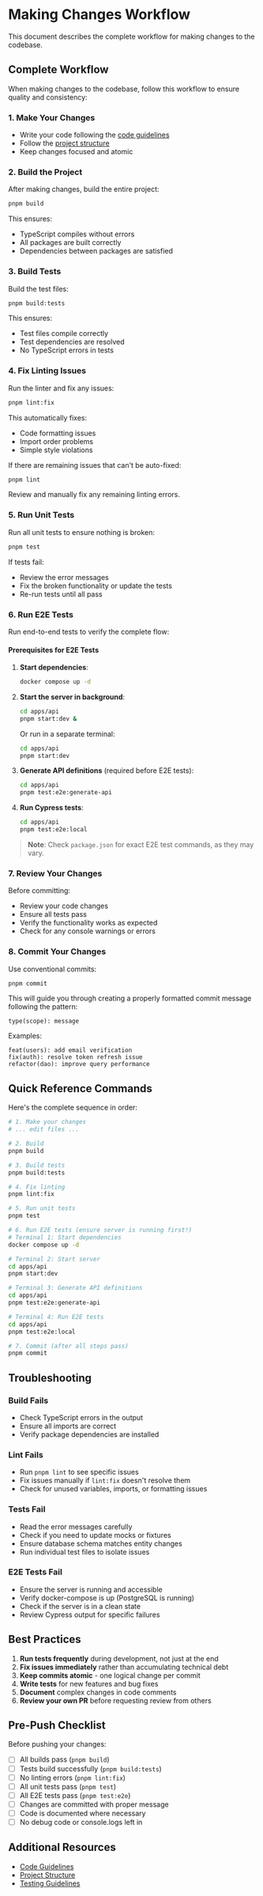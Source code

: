 # Making Changes Workflow

This document describes the complete workflow for making changes to the codebase.

## Complete Workflow

When making changes to the codebase, follow this workflow to ensure quality and consistency:

### 1. Make Your Changes

- Write your code following the [code guidelines](./code-guidelines.md)
- Follow the [project structure](./project-structure.md)
- Keep changes focused and atomic

### 2. Build the Project

After making changes, build the entire project:

```bash
pnpm build
```

This ensures:
- TypeScript compiles without errors
- All packages are built correctly
- Dependencies between packages are satisfied

### 3. Build Tests

Build the test files:

```bash
pnpm build:tests
```

This ensures:
- Test files compile correctly
- Test dependencies are resolved
- No TypeScript errors in tests

### 4. Fix Linting Issues

Run the linter and fix any issues:

```bash
pnpm lint:fix
```

This automatically fixes:
- Code formatting issues
- Import order problems
- Simple style violations

If there are remaining issues that can't be auto-fixed:
```bash
pnpm lint
```

Review and manually fix any remaining linting errors.

### 5. Run Unit Tests

Run all unit tests to ensure nothing is broken:

```bash
pnpm test
```

If tests fail:
- Review the error messages
- Fix the broken functionality or update the tests
- Re-run tests until all pass

### 6. Run E2E Tests

Run end-to-end tests to verify the complete flow:

#### Prerequisites for E2E Tests

1. **Start dependencies**:
   ```bash
   docker compose up -d
   ```

2. **Start the server in background**:
   ```bash
   cd apps/api
   pnpm start:dev &
   ```
   
   Or run in a separate terminal:
   ```bash
   cd apps/api
   pnpm start:dev
   ```

3. **Generate API definitions** (required before E2E tests):
   ```bash
   cd apps/api
   pnpm test:e2e:generate-api
   ```

4. **Run Cypress tests**:
   ```bash
   cd apps/api
   pnpm test:e2e:local
   ```

> **Note**: Check `package.json` for exact E2E test commands, as they may vary.

### 7. Review Your Changes

Before committing:
- Review your code changes
- Ensure all tests pass
- Verify the functionality works as expected
- Check for any console warnings or errors

### 8. Commit Your Changes

Use conventional commits:

```bash
pnpm commit
```

This will guide you through creating a properly formatted commit message following the pattern:
```
type(scope): message
```

Examples:
```
feat(users): add email verification
fix(auth): resolve token refresh issue
refactor(dao): improve query performance
```

## Quick Reference Commands

Here's the complete sequence in order:

```bash
# 1. Make your changes
# ... edit files ...

# 2. Build
pnpm build

# 3. Build tests
pnpm build:tests

# 4. Fix linting
pnpm lint:fix

# 5. Run unit tests
pnpm test

# 6. Run E2E tests (ensure server is running first!)
# Terminal 1: Start dependencies
docker compose up -d

# Terminal 2: Start server
cd apps/api
pnpm start:dev

# Terminal 3: Generate API definitions
cd apps/api
pnpm test:e2e:generate-api

# Terminal 4: Run E2E tests
cd apps/api
pnpm test:e2e:local

# 7. Commit (after all steps pass)
pnpm commit
```

## Troubleshooting

### Build Fails

- Check TypeScript errors in the output
- Ensure all imports are correct
- Verify package dependencies are installed

### Lint Fails

- Run `pnpm lint` to see specific issues
- Fix issues manually if `lint:fix` doesn't resolve them
- Check for unused variables, imports, or formatting issues

### Tests Fail

- Read the error messages carefully
- Check if you need to update mocks or fixtures
- Ensure database schema matches entity changes
- Run individual test files to isolate issues

### E2E Tests Fail

- Ensure the server is running and accessible
- Verify docker-compose is up (PostgreSQL is running)
- Check if the server is in a clean state
- Review Cypress output for specific failures

## Best Practices

1. **Run tests frequently** during development, not just at the end
2. **Fix issues immediately** rather than accumulating technical debt
3. **Keep commits atomic** - one logical change per commit
4. **Write tests** for new features and bug fixes
5. **Document** complex changes in code comments
6. **Review your own PR** before requesting review from others

## Pre-Push Checklist

Before pushing your changes:

- [ ] All builds pass (`pnpm build`)
- [ ] Tests build successfully (`pnpm build:tests`)
- [ ] No linting errors (`pnpm lint:fix`)
- [ ] All unit tests pass (`pnpm test`)
- [ ] All E2E tests pass (`pnpm test:e2e`)
- [ ] Changes are committed with proper message
- [ ] Code is documented where necessary
- [ ] No debug code or console.logs left in

## Additional Resources

- [Code Guidelines](./code-guidelines.md)
- [Project Structure](./project-structure.md)
- [Testing Guidelines](./testing.md)

